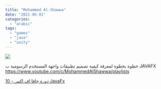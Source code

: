 ```yaml
---
title: "Mohammed Al-Shawwa"
date: "2021-05-01"
categories: 
  - "arabic"
tags: 
  - "games"
  - "java"
  - "unity"
---
```


![](https://yt3.ggpht.com/ytc/AAUvwnhnSZKH9G7pb0SzCA75MbnUGB8PSwZvBx-FXR4=s176-c-k-c0x00ffffff-no-rj)

خطوة بخطوة لمعرفة كيفية تصميم تطبيقات واجهة المستخدم الرسومية ب JAVAFX https://www.youtube.com/c/MohammedAlShawwa/playlists

[10 - دورة جافا اف اكس JavaFx](https://www.youtube.com/c/MohammedAlShawwa/playlists)
